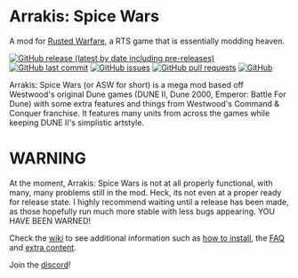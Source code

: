 # Arrakis: Spice Wars
A mod for [Rusted Warfare](https://store.steampowered.com/app/647960/Rusted_Warfare__RTS/), a RTS game that is essentially modding heaven.

[![GitHub release (latest by date including pre-releases)](https://img.shields.io/github/v/release/gdigrenadier/Arrakis-Spice-Wars?include_prereleases)](https://img.shields.io/github/v/release/gdigrenadier/Arrakis-Spice-Wars?include_prereleases) [![GitHub last commit](https://img.shields.io/github/last-commit/gdigrenadier/Arrakis-Spice-Wars)](https://img.shields.io/github/last-commit/gdigrenadier/Arrakis-Spice-Wars) [![GitHub issues](https://img.shields.io/github/issues-raw/gdigrenadier/Arrakis-Spice-Wars)](https://img.shields.io/github/issues-raw/gdigrenadier/Arrakis-Spice-Wars) [![GitHub pull requests](https://img.shields.io/github/issues-pr/gdigrenadier/Arrakis-Spice-Wars)](https://img.shields.io/github/issues-pr/gdigrenadier/Arrakis-Spice-Wars) [![GitHub](https://img.shields.io/github/license/gdigrenadier/Arrakis-Spice-Wars)](https://img.shields.io/github/license/gdigrenadier/Arrakis-Spice-Wars)

Arrakis: Spice Wars (or ASW for short) is a mega mod based off Westwood's original Dune games (DUNE II, Dune 2000, Emperor: Battle For Dune) with some extra features and things from Westwood's Command & Conquer franchise. It features many units from across the games while keeping DUNE II's simplistic artstyle.

# WARNING
At the moment, Arrakis: Spice Wars is not at all properly functional, with many, many problems still in the mod. Heck, its not even at a proper ready for release state. I highly recommend waiting until a release has been made, as those hopefully run much more stable with less bugs appearing. YOU HAVE BEEN WARNED!

Check the [wiki](https://github.com/gdigrenadier/Arrakis-Spice-Wars/wiki/Home) to see additional information such as [how to install](https://github.com/gdigrenadier/Arrakis-Spice-Wars/wiki/Installation), the [FAQ](https://github.com/gdigrenadier/Arrakis-Spice-Wars/wiki/FAQ) and [extra content](https://github.com/gdigrenadier/Arrakis-Spice-Wars/wiki/Expansions). 

Join the [discord](https://discord.gg/qA4Tms9f87)!

